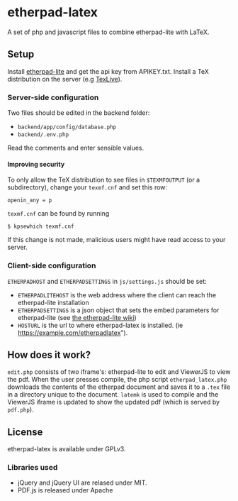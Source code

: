 # etherpad-latex
A set of php and javascript files to combine etherpad-lite with LaTeX.

## Setup
Install [etherpad-lite](http://etherpad.org/) and get the api key from 
APIKEY.txt. Install a TeX distribution on the server (e.g 
[TexLive](https://www.tug.org/texlive/)).

### Server-side configuration
Two files should be edited in the backend folder:
- `backend/app/config/database.php`
- `backend/.env.php`

Read the comments and enter sensible values.

#### Improving security
To only allow the TeX distribution to see files in `$TEXMFOUTPUT` (or a 
subdirectory), change your `texmf.cnf` and set this row:
```
openin_any = p
```

`texmf.cnf` can be found by running 
```
$ kpsewhich texmf.cnf
```

If this change is not made, malicious users might have read access to your 
server.


### Client-side configuration
`ETHERPADHOST` and `ETHERPADSETTINGS` in `js/settings.js` should be set:

- `ETHERPADLITEHOST` is the web address where the client can reach the 
etherpad-lite installation
- `ETHERPADSETTINGS` is a json object that sets the embed parameters for 
etherpad-lite (see [the etherpad-lite 
wiki](https://github.com/ether/etherpad-lite/wiki/Embed-Parameters))
- `HOSTURL` is the url to where etherpad-latex is installed. (ie 
https://example.com/etherpadlatex").

## How does it work?
`edit.php` consists of two iframe's: etherpad-lite to edit and ViewerJS to view
the pdf. When the user presses compile, the php script `etherpad_latex.php` 
downloads the contents of the etherpad document and saves it to a `.tex` file 
in a directory unique to the document. `latemk` is used to compile and the 
ViewerJS iframe is updated to show the updated pdf (which is served by 
`pdf.php`).

## License 
etherpad-latex is available under GPLv3.

### Libraries used
- jQuery and jQuery UI are relased under MIT.
- PDF.js is released under Apache
